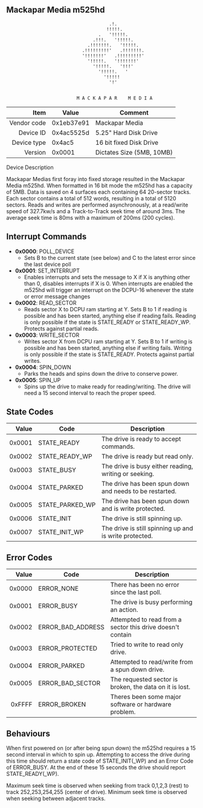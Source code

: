 Mackapar Media m525hd
----

```
                                      .!.
                                     !!!!!.
                                  .   '!!!!!.
                                .!!!.   '!!!!!.
                              .!!!!!!!.   '!!!!!.
                            .!!!!!!!!!'   .!!!!!!!.
                            '!!!!!!!'   .!!!!!!!!!'
                              '!!!!!.   '!!!!!!!'
                                '!!!!!.   '!!!'
                                  '!!!!!.   '
                                    '!!!!!
                                      '!'


                          M A C K A P A R    M E D I A
```

|     Item       |   Value    |   Comment
| -------------: | ---------- | ----------------
|    Vendor code | 0x1eb37e91 | Mackapar Media
|      Device ID | 0x4ac5525d | 5.25" Hard Disk Drive
|    Device type | 0x4ac5     | 16 bit fixed Disk Drive
|        Version | 0x0001     | Dictates Size (5MB, 10MB)

Device Description

Mackapar Medias first foray into fixed storage resulted in the Mackapar Media m525hd.
When formatted in 16 bit mode the m525hd has a capacity of 5MB. Data is saved on 4
surfaces each containing 64 20-sector tracks. Each sector contains a total of
512 words, resulting in a total of 5120 sectors.
Reads and writes are performed asynchronously, at a read/write speed of 327.7kw/s
and a Track-to-Track seek time of around 3ms. The average seek time is 80ms with a
maximum of 200ms (200 cycles).

Interrupt Commands
----

 - **0x0000**: POLL_DEVICE
	- Sets B to the current state (see below) and C to the latest error since the
		last device poll
 - **0x0001**: SET_INTERRUPT
	- Enables interrupts and sets the message to X if X is anything other than 0,
		disables interrupts if X is 0.  When interrupts are enabled the m525hd will
		trigger an interrupt on the DCPU-16 whenever the state or error message
		changes
 - **0x0002**: READ_SECTOR
	- Reads sector X to DCPU ram starting at Y. Sets B to 1 if reading is possible
		and has been started, anything else if reading fails.  Reading is only possible
		if the state is STATE_READY or STATE_READY_WP.  Protects against partial reads.
 - **0x0003**: WRITE_SECTOR
	- Writes sector X from DCPU ram starting at Y.  Sets B to 1 if writing is possible
		and has been started, anything else if writing fails.  Writing is only possible
		if the state is STATE_READY.  Protects against partial writes.
 - **0x0004**: SPIN_DOWN
	- Parks the heads and spins down the drive to conserve power.
 - **0x0005**: SPIN_UP
	- Spins up the drive to make ready for reading/writing.  The drive will need a 15
		second interval to reach the proper speed.

State Codes
----
|   Value   |     Code       |  Description
| --------: | -------------- | ------------------
| 0x0001    | STATE_READY    | The drive is ready to accept commands.
| 0x0002    | STATE_READY_WP | The drive is ready but read only.
| 0x0003    | STATE_BUSY     | The drive is busy either reading, writing or seeking.
| 0x0004	| STATE_PARKED   | The drive has been spun down and needs to be restarted.
| 0x0005	| STATE_PARKED_WP| The drive has been spun down and is write protected.
| 0x0006	| STATE_INIT     | The drive is still spinning up.
| 0x0007	| STATE_INIT_WP	 | The drive is still spinning up and is write protected.
Error Codes
----
|   Value   |     Code          |  Description
| --------: | ----------------  | ------------------
| 0x0000    | ERROR_NONE        | There has been no error since the last poll.
| 0x0001    | ERROR_BUSY        | The drive is busy performing an action.
| 0x0002    | ERROR_BAD_ADDRESS | Attempted to read from a sector this drive doesn't contain
| 0x0003    | ERROR_PROTECTED   | Tried to write to read only drive.
| 0x0004    | ERROR_PARKED      | Attempted to read/write from a spun down drive.
| 0x0005    | ERROR_BAD_SECTOR  | The requested sector is broken, the data on it is lost.
| 0xFFFF	| ERROR_BROKEN	    | Theres been some major software or hardware problem.

Behaviours
----
 When first powered on (or after being spun down) the m525hd requires a 15 second interval in which to spin up.
 Attempting to access the drive during this time should return a state code of STATE_INIT(_WP) and an Error Code of
 ERROR_BUSY.  At the end of these 15 seconds the drive should report STATE_READY(_WP).

 Maximum seek time is observed when seeking from track 0,1,2,3 (rest) to track 252,253,254,255 (center of drive).
 Minimum seek time is observed when seeking between adjacent tracks.


